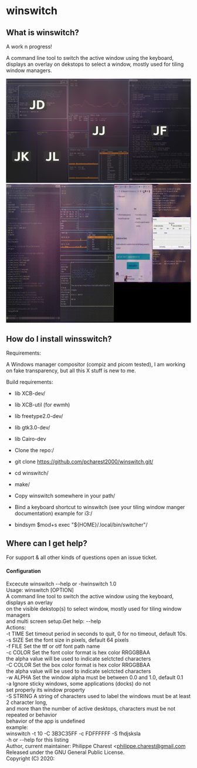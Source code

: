
# winswitch

## What is winswitch?

A work n progress!

A command line tool to switch the active window using the keyboard, displays  an overlay on dekstops to select a window, mostly used for tiling window managers.


![](https://github.com/pcharest2000/winswitch/raw/main/screenshots/screen.png)
![](https://github.com/pcharest2000/winswitch/raw/main/screenshots/sample.gif)

## How do I install winsswitch?

Requirements:

A Windows manager compositor (compiz and picom tested), I am working on fake transparency, but all this X stuff is new to me.

Build requirements:

* lib XCB-dev/
* lib XCB-util (for ewmh)
* lib freetype2.0-dev/
* lib gtk3.0-dev/
* lib Cairo-dev

* Clone the repo:/
* git clone https://github.com/pcharest2000/winswitch.git/
* cd winswitch/
* make/

* Copy winswitch somewhere in your path/
* Bind a keyboard shortcut to winswitch (see your tiling window manger documentation) example for i3:/  
* bindsym $mod+s  exec "${HOME}/.local/bin/switcher"/

## Where can I get help?


For support & all other kinds of questions open an issue ticket. 


#### Configuration

 Excecute winswitch --help or -hwinswitch 1.0  
 Usage: winswitch [OPTION]  
 A command line tool to switch the active window using the keyboard, displays  an overlay  
 on the visible dekstop(s) to select window, mostly used for tiling window managers   
 and multi screen setup.Get help:   --help   
 Actions:  
   -t TIME   Set timeout period in seconds to quit, 0 for no timeout, default 10s.  
   -s SIZE   Set the font size in pixels, default 64 pixels   
   -f FILE   Set the ttf or otf font path name  
   -c COLOR  Set the font color format is hex color RRGGBBAA   
             the alpha value will be used to indicate selctcted characters   
   -C COLOR  Set the box color format is hex color RRGGBBAA   
             the alpha value will be used to indicate selctcted characters   
   -w ALPHA  Set the window alpha must be between 0.0 and 1.0, default 0.1  
   -a        Ignore sticky windows, some applications (docks) do not  
             set properly its window property   
   -S STRING A string of characters used to label the windows must be at least 2 character long,   
              and more than the number of active desktops, characters must be not repeated or behavior  
              behavior of the app is undefined  
 example:  
 winswitch -t 10 -C 3B3C35FF -c FDFFFFFF   -S fhdjsksla   
   -h or --help  for this listing   
 Author, current maintainer: Philippe Charest <philippe.charest@gmail.com  
 Released under the GNU General Public License.  
 Copyright (C) 2020:  



